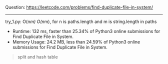 Question: https://leetcode.com/problems/find-duplicate-file-in-system/

---

try_1.py: O(n*m) O(n*m), for n is paths.length and m is string.length in paths

* Runtime: 132 ms, faster than 25.34% of Python3 online submissions for Find Duplicate File in System.
* Memory Usage: 24.2 MB, less than 24.59% of Python3 online submissions for Find Duplicate File in System.

> split and hash table
